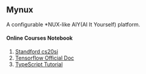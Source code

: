 ## Mynux

A configurable *NUX-like AIY(AI It Yourself) platform.


#### Online Courses Notebook
1. [Standford cs20si](https://web.stanford.edu/class/cs20si/syllabus.html)
2. [Tensorflow Official Doc](https://www.tensorflow.org/tutorials/keras/classification/)
3. [TypeScript Tutorial](https://www.runoob.com/typescript/ts-tutorial.html)
